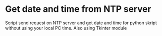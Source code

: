 # Get date and time from NTP server
Script send request on NTP server and get date and time for python skript without using your local PC time.
Also using Tkinter module
